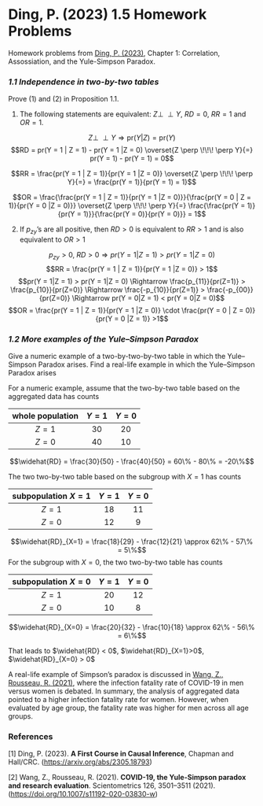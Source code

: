 Ding, P. (2023) 1.5 Homework Problems
================

Homework problems from [Ding, P. (2023)](#1), Chapter 1: Correlation,
Assossiation, and the Yule-Simpson Paradox.

### *1.1 Independence in two-by-two tables*

Prove (1) and (2) in Proposition 1.1.

1)  The following statements are equivalent: $Z \perp \!\!\! \perp Y$,
    $RD = 0$, $RR = 1$ and $OR = 1$.

$$Z \perp \!\!\! \perp Y \Rightarrow \textrm{pr}(Y|Z) = \textrm{pr}(Y)$$
$$RD = pr(Y = 1 | Z = 1) - pr(Y = 1 |Z = 0) \overset{Z \perp \!\!\! \perp Y}{=} pr(Y = 1) - pr(Y = 1) = 0$$

$$RR = \frac{pr(Y = 1 | Z = 1)}{pr(Y = 1 |Z = 0)} \overset{Z \perp \!\!\! \perp Y}{=} = \frac{pr(Y = 1)}{pr(Y = 1) = 1}$$

$$OR = \frac{\frac{pr(Y = 1 | Z = 1)}{pr(Y = 1 |Z = 0)}}{\frac{pr(Y = 0 | Z = 1)}{pr(Y = 0 |Z = 0)}} \overset{Z \perp \!\!\! \perp Y}{=} \frac{\frac{pr(Y = 1)}{pr(Y = 1)}}{\frac{pr(Y = 0)}{pr(Y = 0)}} = 1$$

2)  If $p_{zy}$’s are all positive, then $RD > 0$ is equivalent to
    $RR > 1$ and is also equivalent to $OR > 1$

$$p_{zy} > 0,\; RD > 0 \Rightarrow pr(Y = 1|Z = 1) > pr(Y = 1|Z = 0)$$
$$RR = \frac{pr(Y = 1 | Z = 1)}{pr(Y = 1 |Z = 0)} > 1$$
$$pr(Y = 1|Z = 1) > pr(Y = 1|Z = 0) \Rightarrow \frac{p_{11}}{pr(Z=1)} > \frac{p_{10}}{pr(Z=0)} \Rightarrow \frac{-p_{10}}{pr(Z=1)} > \frac{-p_{00}}{pr(Z=0)} \Rightarrow pr(Y = 0|Z = 1) < pr(Y = 0|Z = 0)$$
$$OR = \frac{pr(Y = 1 | Z = 1)}{pr(Y = 1 |Z = 0)} \cdot \frac{pr(Y = 0 | Z = 0)}{pr(Y = 0 |Z = 1)} >1$$

### *1.2 More examples of the Yule–Simpson Paradox*

Give a numeric example of a two-by-two-by-two table in which the Yule–
Simpson Paradox arises. Find a real-life example in which the
Yule–Simpson Paradox arises

For a numeric example, assume that the two-by-two table based on the
aggregated data has counts

| whole population | $Y = 1$ | $Y = 0$ |
|:----------------:|:-------:|:-------:|
|     $Z = 1$      |   30    |   20    |
|     $Z = 0$      |   40    |   10    |

$$\widehat{RD} = \frac{30}{50} - \frac{40}{50} = 60\% - 80\% = -20\%$$

The two two-by-two table based on the subgroup with $X = 1$ has counts

| subpopulation $X = 1$ | $Y = 1$ | $Y = 0$ |
|:---------------------:|:-------:|:-------:|
|        $Z = 1$        |   18    |   11    |
|        $Z = 0$        |   12    |    9    |

$$\widehat{RD}_{X=1} = \frac{18}{29} - \frac{12}{21} \approx 62\% - 57\% = 5\%$$
For the subgroup with $X = 0$, the two two-by-two table has counts

| subpopulation $X = 0$ | $Y = 1$ | $Y = 0$ |
|:---------------------:|:-------:|:-------:|
|        $Z = 1$        |   20    |   12    |
|        $Z = 0$        |   10    |    8    |

$$\widehat{RD}_{X=0} = \frac{20}{32} - \frac{10}{18} \approx 62\% - 56\% = 6\%$$

That leads to $\widehat{RD} < 0$, $\widehat{RD}_{X=1}>0$,
$\widehat{RD}_{X=0} > 0$

A real-life example of Simpson’s paradox is discussed in [Wang, Z.,
Rousseau, R. (2021)](#2), where the infection fatality rate of COVID-19
in men versus women is debated. In summary, the analysis of aggregated
data pointed to a higher infection fatality rate for women. However,
when evaluated by age group, the fatality rate was higher for men across
all age groups.

### References

\[1\] <a id="2">Ding, P. (2023)</a>. **A First Course in Causal
Inference**, Chapman and Hall/CRC. (<https://arxiv.org/abs/2305.18793>)

\[2\] <a id="1">Wang, Z., Rousseau, R. (2021)</a>. **COVID-19, the
Yule-Simpson paradox and research evaluation**. Scientometrics 126,
3501–3511 (2021). (<https://doi.org/10.1007/s11192-020-03830-w>)
